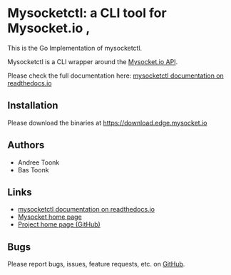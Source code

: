 Mysocketctl: a CLI tool for Mysocket.io ,
==================================================
This is the Go Implementation of mysocketctl.

Mysocketctl is a CLI wrapper around the [Mysocket.io API](https://api.mysocket.io/).

Please check the full documentation here: [mysocketctl documentation on readthedocs.io](https://andreet.readthedocs.io/en/latest/mysocketctl/mysocket.html#)

Installation
--------------------
Please download the binaries at https://download.edge.mysocket.io 

Authors
--------------------
* Andree Toonk
* Bas Toonk

Links
--------------------
* [mysocketctl documentation on readthedocs.io](https://andreet.readthedocs.io/en/latest/mysocketctl/mysocket.html#)
* [Mysocket home page](https://mysocket.io/)
* [Project home page (GitHub)](<https://github.com/mysocketio/mysocketctl-go>)

Bugs
--------------------
Please report bugs, issues, feature requests, etc. on [GitHub](https://github.com/mysocketio/mysocketctl-go/issues).


